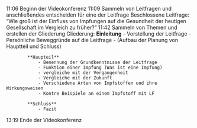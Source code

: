 11:06 Beginn der Videokonferenz	
	11:09 Sammeln von Leitfragen und anschließendes entscheiden für eine der Leitfrage
		Beschlossene Leitfrage: 
			“Wie groß ist der Einfluss von Impfungen auf die Gesundheit der heutigen Gesellschaft im Vergleich zu früher?”
	11:42 Sammeln von Themen und erstellen der Gliederung
		Gliederung:
			**Einleitung**
				- Vorstellung der Leitfrage
				- Persönliche Beweggründe auf die Leitfrage
				- (Aufbau der Planung von Hauptteil und Schluss)
		
			**Haupteil** 
				- Benennung der Grundkenntnisse der Leitfrage 
				- Funktion einer Impfung (Was ist eine Impfung)
				- vergleiche mit der Vergangenheit 
				- Vergleiche mit der Zukunft
				- Verschiedene Arten von Impfstoffen und ihre Wirkungsweisen
				- Kontre Beispiele an einem Impfstoff mit LF
		
			**Schluss** 
				- Fazit
13:19 Ende der Videokonferenz